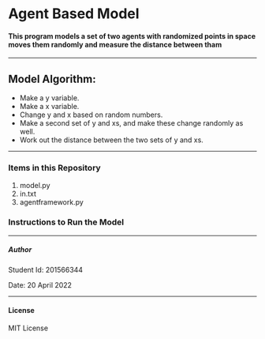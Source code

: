 # Agent Based Model
#### This program models a set of two agents with randomized points in space moves them randomly and measure the distance between tham
---
## Model Algorithm:
* Make a y variable.
* Make a x variable.
* Change y and x based on random numbers.
* Make a second set of y and xs, and make these change randomly as well.
* Work out the distance between the two sets of y and xs.


---
### Items in this Repository

1. model.py  
2. in.txt  
3. agentframework.py  
  

### Instructions to Run the Model


---
##### Author 
  
Student Id: 201566344  

Date: 20 April 2022  

---
#### License 
MIT License
